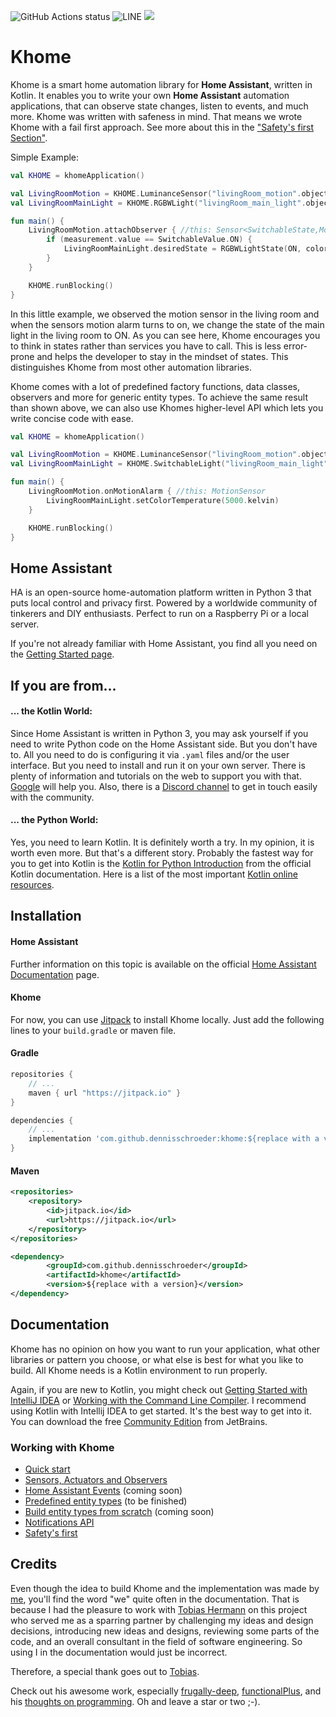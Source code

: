 
![GitHub Actions status](https://github.com/dennisschroeder/khome/workflows/Latest%20push/badge.svg)
![LINE](https://img.shields.io/badge/line--coverage-14%25-red.svg)
[![](https://jitpack.io/v/dennisschroeder/khome.svg)](https://jitpack.io/#dennisschroeder/khome)

# Khome

Khome is a smart home automation library for **Home Assistant**, written in Kotlin. It enables you to write your own **Home Assistant** automation applications, that can observe state changes, listen to events, and much more.
Khome was written with safeness in mind. That means we wrote Khome with a fail first approach. See more about this in the ["Safety's first Section"](docs/Safety'sFirst.md).

Simple Example:
```kotlin
val KHOME = khomeApplication()

val LivingRoomMotion = KHOME.LuminanceSensor("livingRoom_motion".objectId)
val LivingRoomMainLight = KHOME.RGBWLight("livingRoom_main_light".objectId)

fun main() {
    LivingRoomMotion.attachObserver { //this: Sensor<SwitchableState,MotionSensorAttributes>
        if (measurement.value == SwitchableValue.ON) {
            LivingRoomMainLight.desiredState = RGBWLightState(ON, colorTemp = 5000.kelvin)
        }
    }

    KHOME.runBlocking()
}
```

In this little example, we observed the motion sensor in the living room and when the sensors motion alarm turns to on, we change the state of the main light in the living room to ON.
As you can see here, Khome encourages you to think in states rather than services you have to call. This is less error-prone and helps the developer to stay in the mindset of states. This distinguishes Khome from most other automation libraries.

Khome comes with a lot of predefined factory functions, data classes, observers and more for generic entity types.
To achieve the same result than shown above, we can also use Khomes higher-level API which lets you write concise code with ease.

```kotlin
val KHOME = khomeApplication()

val LivingRoomMotion = KHOME.LuminanceSensor("livingRoom_motion".objectId)
val LivingRoomMainLight = KHOME.SwitchableLight("livingRoom_main_light".objectId)

fun main() {
    LivingRoomMotion.onMotionAlarm { //this: MotionSensor
        LivingRoomMainLight.setColorTemperature(5000.kelvin)
    }

    KHOME.runBlocking()
}
```

## Home Assistant
 
HA is an open-source home-automation platform written in Python 3 that puts local control and privacy first. Powered by
a worldwide community of tinkerers and DIY enthusiasts. Perfect to run on a Raspberry Pi or a local server.

If you're not already familiar with Home Assistant, you find all you need on the [Getting Started page](https://www.home-assistant.io/getting-started/).

## If you are from...

#### ... the Kotlin World:
Since Home Assistant is written in Python 3, you may ask yourself if you need to write Python code on the Home Assistant
side. But you don't have to. All you need to do is configuring it via `.yaml` files and/or the user interface. But you need to install and run it on your own server. There is plenty of information and tutorials on the web to support you with that. [Google](https://google.com)
will help you. Also, there is a [Discord channel](https://discordapp.com/invite/c5DvZ4e) to get in touch easily with the community.

#### ... the Python World:
Yes, you need to learn Kotlin. It is definitely worth a try. In my opinion, it is worth even more. But that's a different story. Probably the fastest way for you to get into Kotlin is the [Kotlin for Python Introduction](https://kotlinlang.org/docs/tutorials/kotlin-for-py/introduction.html)
from the official Kotlin documentation. Here is a list of the most important [Kotlin online resources](https://kotlinlang.org/community/#kotlin-online-resources).

## Installation

#### Home Assistant
Further information on this topic is available on the official [Home Assistant Documentation](https://www.home-assistant.io/getting-started/) page.

#### Khome
For now, you can use [Jitpack](http://jitpack.io) to install Khome locally. Just add the following lines to your `build.gradle` or maven file.

#### Gradle
```groovy
repositories {
    // ...
    maven { url "https://jitpack.io" }
}
```
```groovy
dependencies {
    // ...
    implementation 'com.github.dennisschroeder:khome:${replace with a version}'
}
```

#### Maven
```xml
<repositories>
    <repository>
        <id>jitpack.io</id>
        <url>https://jitpack.io</url>
    </repository>
</repositories>
```
```xml
<dependency>
        <groupId>com.github.dennisschroeder</groupId>
        <artifactId>khome</artifactId>
        <version>${replace with a version}</version>
</dependency>

```

## Documentation

Khome has no opinion on how you want to run your application, what other libraries or pattern you choose, or what else is best for what you like to build. All Khome needs is a Kotlin environment to run properly.

Again, if you are new to Kotlin, you might check out [Getting Started with IntelliJ IDEA](https://kotlinlang.org/docs/tutorials/getting-started.html)
or [Working with the Command Line Compiler](https://kotlinlang.org/docs/tutorials/command-line.html).
I recommend using Kotlin with Intellij IDEA to get started. It's the best way to get into it. You can download the free [Community Edition](http://www.jetbrains.com/idea/download/index.html) from JetBrains.

### Working with Khome
- [Quick start](docs/Quickstart.md)
- [Sensors, Actuators and Observers](docs/SensorsAndActuators.md)
- [Home Assistant Events](docs/HomeAssistantEvents.md) (coming soon)
- [Predefined entity types](docs/PredefinedEntityTypes.md) (to be finished)
- [Build entity types from scratch](docs/BuildEntitiesFromScratch.md) (coming soon)
- [Notifications API](docs/NotificationApi.md)
- [Safety's first](docs/Safety'sFirst.md)


## Credits
Even though the idea to build Khome and the implementation was made by [me](https://github.com/dennisschroeder), you'll find the word "we" quite often in the documentation.
That is because I had the pleasure to work with [Tobias Hermann](https://github.com/Dobiasd) on this project who served me as a sparring partner by challenging my ideas and design decisions, 
introducing new ideas and designs, reviewing some parts of the code, and an overall consultant in the field of software engineering. So using I in the documentation would
just be incorrect.

Therefore, a special thank goes out to [Tobias](https://github.com/Dobiasd). 

Check out his awesome work, especially [frugally-deep](https://github.com/Dobiasd/frugally-deep), [functionalPlus](https://github.com/Dobiasd/FunctionalPlus), and his [thoughts on programming](https://github.com/Dobiasd/articles).
Oh and leave a star or two ;-). 
